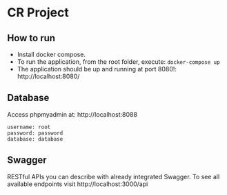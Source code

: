 # CR Project

## How to run

- Install docker compose.
- To run the application, from the root folder, execute: `docker-compose up`
- The application should be up and running at port 8080!:  http://localhost:8080/

## Database

Access phpmyadmin at: http://localhost:8088
```
username: root
password: password
database: database
```

## Swagger

RESTful APIs you can describe with already integrated Swagger. To see all available endpoints visit http://localhost:3000/api